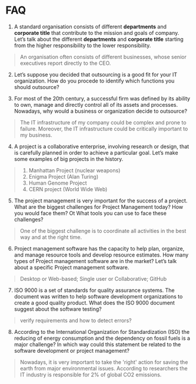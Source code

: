 # FAQ

1. A standard organisation consists of different __departments__ and __corporate title__ that contribute to the mission and goals of company.  
Let’s talk about the different __departments__ and __corporate title__ starting from the higher responsibility to the lower responsibility.
 > An organisation often consists of different businesses, whose senior executives report directly to the CEO.

2. Let’s suppose you decided that outsourcing is a good fit for your IT organization. 
How do you procede to identify which functions you should outsource?

3. For most of the 20th century, a successful firm was defined by its ability to own, 
manage and directly control all of its assets and processes.
Nowadays, why would a business or organization decide to outsource?
 > The IT infrastructure of my company could be complex and prone to failure.
 > Moreover, the IT infrastructure could be critically important to my business.

4. A project is a collaborative enterprise, involving research or design, that is carefully planned in order to achieve a particular goal.
Let’s make some examples of big projects in the history. 
 > 1. Manhattan Project (nuclear weapons)
 > 2. Enigma Project (Alan Turing)
 > 3. Human Genome Project
 > 4. CERN project (World Wide Web)

5. The project management is very important for the success of a project. 
What are the biggest challenges for Project Management today? 
How you would face them? Ot What tools you can use to face these challenges? 
 > One of the biggest challenge is to coordinate all activities in the best way and at the right time.

6. Project management software has the capacity to help plan, organize, 
and manage resource tools and develop resource estimates.
How many types of Project management software are in the market? 
Let’s talk about a specific Project management software.
 > Desktop or Web-based; Single user or Collaborative; GitHub

7. ISO 9000 is a set of standards for quality assurance systems.
The document was written to help software development organizations to create a good quality product.
What does the ISO 9000 document suggest about the software testing?
 > verify requirements and how to detect errors?

8. According to the International Organization for Standardization (ISO) the 
reducing of energy consumption and the dependency on fossil fuels is a major challenge?
In which way could this statement be related to the software development or project management? 
 > Nowadays, it is very important to take the 'right' action for saving the earth from major environmental issues.
 > According to researchers the IT industry is responsible for 2% of global CO2 emissions.
